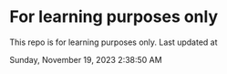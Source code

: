 # For learning purposes only
This repo is for learning purposes only.
Last updated at

Sunday, November 19, 2023 2:38:50 AM

